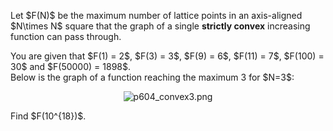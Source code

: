 <p>
Let $F(N)$ be the maximum number of lattice points in an axis-aligned $N\times N$ square that the graph of a single <b>strictly convex</b> increasing function can pass through.
</p>
<p>
You are given that $F(1) = 2$, $F(3) = 3$,  $F(9) = 6$, $F(11) = 7$, $F(100) = 30$ and $F(50000) = 1898$.<br /> 
Below is the graph of a function reaching the maximum 3 for $N=3$:
</p>
<div style="text-align:center;">
<img src="project/images/p604_convex3.png" alt="p604_convex3.png" /></div>
<p>
Find $F(10^{18})$.
</p>

